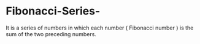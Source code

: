 # Fibonacci-Series-
It is a series of numbers in which each number ( Fibonacci number ) is the sum of the two preceding numbers. 
